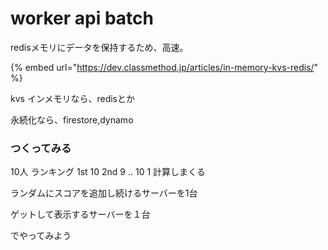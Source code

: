 # worker api batch

redisメモリにデータを保持するため、高速。

{% embed url="https://dev.classmethod.jp/articles/in-memory-kvs-redis/" %}

kvs インメモリなら、redisとか

永続化なら、firestore,dynamo

### つくってみる

10人 ランキング 1st 10 2nd 9 .. 10 1 計算しまくる

ランダムにスコアを追加し続けるサーバーを1台

ゲットして表示するサーバーを１台

でやってみよう



